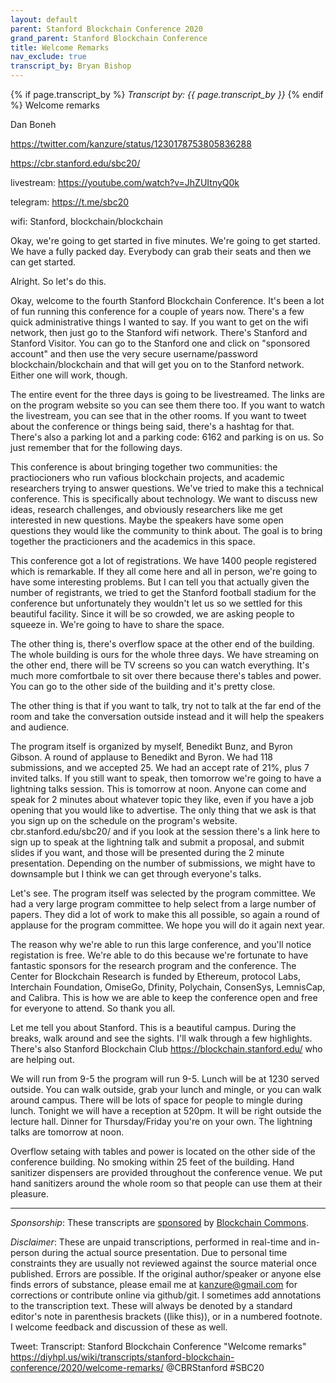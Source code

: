 ```yaml
---
layout: default
parent: Stanford Blockchain Conference 2020
grand_parent: Stanford Blockchain Conference
title: Welcome Remarks
nav_exclude: true
transcript_by: Bryan Bishop
---
```


{% if page.transcript_by %} <i>Transcript by:
{{ page.transcript_by }}</i> {% endif %} Welcome remarks

Dan Boneh

<https://twitter.com/kanzure/status/1230178753805836288>

<https://cbr.stanford.edu/sbc20/>

livestream: <https://youtube.com/watch?v=JhZUItnyQ0k>

telegram: <https://t.me/sbc20>

wifi: Stanford, blockchain/blockchain

Okay, we're going to get started in five minutes. We're going to get
started. We have a fully packed day. Everybody can grab their seats and
then we can get started.

Alright. So let's do this.

Okay, welcome to the fourth Stanford Blockchain Conference. It's been a
lot of fun running this conference for a couple of years now. There's a
few quick administrative things I wanted to say. If you want to get on
the wifi network, then just go to the Stanford wifi network. There's
Stanford and Stanford Visitor. You can go to the Stanford one and click
on "sponsored account" and then use the very secure username/password
blockchain/blockchain and that will get you on to the Stanford network.
Either one will work, though.

The entire event for the three days is going to be livestreamed. The
links are on the program website so you can see them there too. If you
want to watch the livestream, you can see that in the other rooms. If
you want to tweet about the conference or things being said, there's a
hashtag for that. There's also a parking lot and a parking code: 6162
and parking is on us. So just remember that for the following days.

This conference is about bringing together two communities: the
practiocioners who run vafious blockchain projects, and academic
researchers trying to answer questions. We've tried to make this a
technical conference. This is specifically about technology. We want to
discuss new ideas, research challenges, and obviously researchers like
me get interested in new questions. Maybe the speakers have some open
questions they would like the community to think about. The goal is to
bring together the practicioners and the academics in this space.

This conference got a lot of registrations. We have 1400 people
registered which is remarkable. If they all come here and all in person,
we're going to have some interesting problems. But I can tell you that
actually given the number of registrants, we tried to get the Stanford
football stadium for the conference but unfortunately they wouldn't let
us so we settled for this beautiful facility. Since it will be so
crowded, we are asking people to squeeze in. We're going to have to
share the space.

The other thing is, there's overflow space at the other end of the
building. The whole building is ours for the whole three days. We have
streaming on the other end, there will be TV screens so you can watch
everything. It's much more comfortbale to sit over there because there's
tables and power. You can go to the other side of the building and it's
pretty close.

The other thing is that if you want to talk, try not to talk at the far
end of the room and take the conversation outside instead and it will
help the speakers and audience.

The program itself is organized by myself, Benedikt Bunz, and Byron
Gibson. A round of applause to Benedikt and Byron. We had 118
submissions, and we accepted 25. We had an accept rate of 21%, plus 7
invited talks. If you still want to speak, then tomorrow we're going to
have a lightning talks session. This is tomorrow at noon. Anyone can
come and speak for 2 minutes about whatever topic they like, even if you
have a job opening that you would like to advertise. The only thing that
we ask is that you sign up on the schedule on the program's website.
cbr.stanford.edu/sbc20/ and if you look at the session there's a link
here to sign up to speak at the lightning talk and submit a proposal,
and submit slides if you want, and those will be presented during the 2
minute presentation. Depending on the number of submissions, we might
have to downsample but I think we can get through everyone's talks.

Let's see. The program itself was selected by the program committee. We
had a very large program committee to help select from a large number of
papers. They did a lot of work to make this all possible, so again a
round of applause for the program committee. We hope you will do it
again next year.

The reason why we're able to run this large conference, and you'll
notice registation is free. We're able to do this because we're
fortunate to have fantastic sponsors for the research program and the
conference. The Center for Blockchain Research is funded by Ethereum,
protocol Labs, Interchain Foundation, OmiseGo, Dfinity, Polychain,
ConsenSys, LemnisCap, and Calibra. This is how we are able to keep the
conference open and free for everyone to attend. So thank you all.

Let me tell you about Stanford. This is a beautiful campus. During the
breaks, walk around and see the sights. I'll walk through a few
highlights. There's also Stanford Blockchain Club
https://blockchain.stanford.edu/ who are helping out.

We will run from 9-5 the program will run 9-5. Lunch will be at 1230
served outside. You can walk outside, grab your lunch and mingle, or you
can walk around campus. There will be lots of space for people to mingle
during lunch. Tonight we will have a reception at 520pm. It will be
right outside the lecture hall. Dinner for Thursday/Friday you're on
your own. The lightning talks are tomorrow at noon.

Overflow setaing with tables and power is located on the other side of
the conference building. No smoking within 25 feet of the building. Hand
sanitizer dispensers are provided throughout the conference venue. We
put hand sanitizers around the whole room so that people can use them at
their pleasure.

---

<i>Sponsorship</i>: These transcripts are
<a href="https://twitter.com/ChristopherA/status/1228763593782394880">sponsored</a>
by <a href="https://blockchaincommons.com/">Blockchain Commons</a>.

<i>Disclaimer</i>: These are unpaid transcriptions, performed in
real-time and in-person during the actual source presentation. Due to
personal time constraints they are usually not reviewed against the
source material once published. Errors are possible. If the original
author/speaker or anyone else finds errors of substance, please email me
at kanzure@gmail.com for corrections or contribute online via
github/git. I sometimes add annotations to the transcription text. These
will always be denoted by a standard editor's note in parenthesis
brackets ((like this)), or in a numbered footnote. I welcome feedback
and discussion of these as well.

Tweet: Transcript: Stanford Blockchain Conference "Welcome remarks"
https://diyhpl.us/wiki/transcripts/stanford-blockchain-conference/2020/welcome-remarks/
@CBRStanford #SBC20
